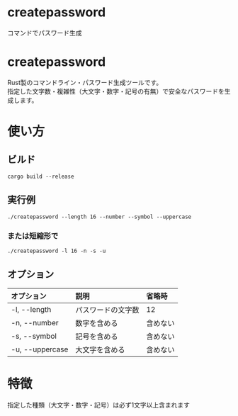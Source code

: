 # createpassword
コマンドでパスワード生成

# createpassword
Rust製のコマンドライン・パスワード生成ツールです。  
指定した文字数・複雑性（大文字・数字・記号の有無）で安全なパスワードを生成します。

# 使い方
## ビルド
`cargo build --release`
## 実行例
`./createpassword --length 16 --number --symbol --uppercase`
### または短縮形で
`./createpassword -l 16 -n -s -u`
## オプション
| オプション | 説明 | 省略時 |
|:---|:---|:---|
| -l, --length | パスワードの文字数 | 12 |
| -n, --number | 数字を含める | 含めない |
| -s, --symbol | 記号を含める | 含めない |
| -u, --uppercase | 大文字を含める | 含めない |

# 特徴
指定した種類（大文字・数字・記号）は必ず1文字以上含まれます  

